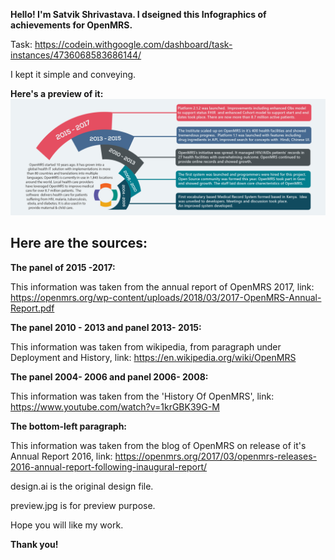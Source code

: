 <b>Hello! I'm Satvik Shrivastava. I dseigned this Infographics of achievements for OpenMRS.</b>

Task: https://codein.withgoogle.com/dashboard/task-instances/4736068583686144/

I kept it simple and conveying. 

<b>Here's a preview of it:</b>
<img src ="https://github.com/satvikshri/OpenMRS-submissions/blob/master/infographicAchievemts/preview.jpg">

<h2>Here are the sources:</h2>

<b>The panel of 2015 -2017:</b>

This information was taken from the annual report of OpenMRS 2017,
link: https://openmrs.org/wp-content/uploads/2018/03/2017-OpenMRS-Annual-Report.pdf

<b>The panel 2010 - 2013 and panel 2013- 2015:</b>

This information was taken from wikipedia, from paragraph under Deployment and History, link:
https://en.wikipedia.org/wiki/OpenMRS

<b>The panel 2004- 2006 and panel 2006- 2008: </b>

This information was taken from the 'History Of OpenMRS', link: 
https://www.youtube.com/watch?v=1krGBK39G-M

<b>The bottom-left paragraph:</b>

This information was taken from the blog of OpenMRS on release of it's Annual Report 2016, link:
https://openmrs.org/2017/03/openmrs-releases-2016-annual-report-following-inaugural-report/

design.ai is the original design file.

preview.jpg is for preview purpose.

Hope you will like my work. 

<b>Thank you! </b>
